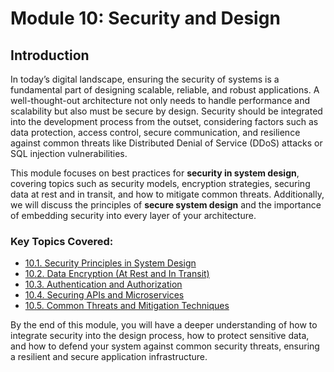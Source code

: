 # Module 10: Security and Design

## Introduction

In today’s digital landscape, ensuring the security of systems is a fundamental part of designing scalable, reliable, and robust applications. A well-thought-out architecture not only needs to handle performance and scalability but also must be secure by design. Security should be integrated into the development process from the outset, considering factors such as data protection, access control, secure communication, and resilience against common threats like Distributed Denial of Service (DDoS) attacks or SQL injection vulnerabilities.

This module focuses on best practices for **security in system design**, covering topics such as security models, encryption strategies, securing data at rest and in transit, and how to mitigate common threats. Additionally, we will discuss the principles of **secure system design** and the importance of embedding security into every layer of your architecture.

### Key Topics Covered:
- [10.1. Security Principles in System Design](./section_10_1.md)
- [10.2. Data Encryption (At Rest and In Transit)](./section_10_2.md)
- [10.3. Authentication and Authorization](./section_10_3.md)
- [10.4. Securing APIs and Microservices](./section_10_4.md)
- [10.5. Common Threats and Mitigation Techniques](./section_10_5.md)

By the end of this module, you will have a deeper understanding of how to integrate security into the design process, how to protect sensitive data, and how to defend your system against common security threats, ensuring a resilient and secure application infrastructure.
